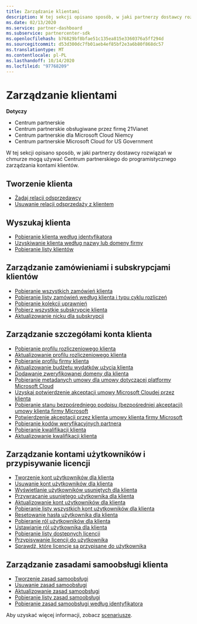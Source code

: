 ```yaml
---
title: Zarządzanie klientami
description: W tej sekcji opisano sposób, w jaki partnerzy dostawcy rozwiązań w chmurze mogą korzystać z Centrum partnerskiego, aby programowo zarządzać kontami klientów.
ms.date: 02/13/2020
ms.service: partner-dashboard
ms.subservice: partnercenter-sdk
ms.openlocfilehash: b76829bf8bfae51c135ea815e3360376a5ff294d
ms.sourcegitcommit: d53d300dc7fb01aeb4ef85bf2e3a6b80f868dc57
ms.translationtype: MT
ms.contentlocale: pl-PL
ms.lasthandoff: 10/14/2020
ms.locfileid: "97768209"
---
```

# <a name="manage-customers"></a>Zarządzanie klientami

**Dotyczy**

- Centrum partnerskie
- Centrum partnerskie obsługiwane przez firmę 21Vianet
- Centrum partnerskie dla Microsoft Cloud Niemcy
- Centrum partnerskie Microsoft Cloud for US Government

W tej sekcji opisano sposób, w jaki partnerzy dostawcy rozwiązań w chmurze mogą używać Centrum partnerskiego do programistycznego zarządzania kontami klientów.

## <a name="create-a-customer"></a>Tworzenie klienta

- [Żądaj relacji odsprzedawcy](request-reseller-relationship.md)
- [Usuwanie relacji odsprzedaży z klientem](remove-a-reseller-relationship-with-a-customer.md)

## <a name="look-up-a-customer"></a>Wyszukaj klienta

- [Pobieranie klienta według identyfikatora](get-a-customer-by-id.md)
- [Uzyskiwanie klienta według nazwy lub domeny firmy](get-a-customer-by-name.md)
- [Pobieranie listy klientów](get-a-list-of-customers.md)

## <a name="manage-customer-orders-and-subscriptions"></a>Zarządzanie zamówieniami i subskrypcjami klientów

- [Pobieranie wszystkich zamówień klienta](get-all-of-a-customer-s-orders.md)
- [Pobieranie listy zamówień według klienta i typu cyklu rozliczeń](get-a-list-of-orders-by-customer-and-billing-cycle-type.md)
- [Pobieranie kolekcji uprawnień](get-a-collection-of-entitlements.md)
- [Pobierz wszystkie subskrypcje klienta](get-all-of-a-customer-s-subscriptions.md)
- [Aktualizowanie nicku dla subskrypcji](update-the-nickname-for-a-subscription.md)

## <a name="manage-customer-account-details"></a>Zarządzanie szczegółami konta klienta

- [Pobieranie profilu rozliczeniowego klienta](get-all-of-a-customer-s-billing-profiles.md)
- [Aktualizowanie profilu rozliczeniowego klienta](update-a-customer-s-billing-profile.md)
- [Pobieranie profilu firmy klienta](get-a-customer-s-company-profile.md)
- [Aktualizowanie budżetu wydatków użycia klienta](update-a-customer-s-usage-spending-budget.md)
- [Dodawanie zweryfikowanej domeny dla klienta](add-a-verified-domain-for-a-customer.md)
- [Pobieranie metadanych umowy dla umowy dotyczącej platformy Microsoft Cloud](get-agreement-metadata.md)
- [Uzyskaj potwierdzenie akceptacji umowy Microsoft Cloudej przez klienta](get-confirmation-of-customer-consent.md)
- [Pobieranie stanu bezpośredniego podpisu (bezpośredniej akceptacji) umowy klienta firmy Microsoft](get-direct-sign-status-of-customer-agreement.md)
- [Potwierdzenie akceptacji przez klienta umowy klienta firmy Microsoft](confirm-customer-consent-customer-agreement.md)
- [Pobieranie kodów weryfikacyjnych partnera](get-a-partner-s-validation-codes.md)
- [Pobieranie kwalifikacji klienta](get-a-customer-s-qualification.md)
- [Aktualizowanie kwalifikacji klienta](update-a-customer-s-qualification.md)

## <a name="manage-user-accounts-and-assign-licenses"></a>Zarządzanie kontami użytkowników i przypisywanie licencji

- [Tworzenie kont użytkowników dla klienta](create-user-accounts-for-a-customer.md)
- [Usuwanie kont użytkowników dla klienta](delete-user-accounts-for-a-customer.md)
- [Wyświetlanie użytkowników usuniętych dla klienta](view-a-deleted-user.md)
- [Przywracanie usuniętego użytkownika dla klienta](restore-a-user-for-a-customer.md)
- [Aktualizowanie kont użytkowników dla klienta](update-user-accounts-for-a-customer.md)
- [Pobieranie listy wszystkich kont użytkowników dla klienta](get-a-list-of-all-user-accounts-for-a-customer.md)
- [Resetowanie hasła użytkownika dla klienta](reset-user-password-for-a-customer.md)
- [Pobieranie ról użytkowników dla klienta](get-user-roles-for-a-customer.md)
- [Ustawianie ról użytkownika dla klienta](set-user-roles-for-a-customer.md)
- [Pobieranie listy dostępnych licencji](get-a-list-of-available-licenses.md)
- [Przypisywanie licencji do użytkownika](assign-licenses-to-a-user.md)
- [Sprawdź, które licencje są przypisane do użytkownika](check-which-licenses-are-assigned-to-a-user.md)

## <a name="manage-a-customers-self-serve-policies"></a>Zarządzanie zasadami samoobsługi klienta

- [Tworzenie zasad samoobsługi](create-a-self-serve-policy.md)
- [Usuwanie zasad samoobsługi](delete-a-self-serve-policy.md)
- [Aktualizowanie zasad samoobsługi](update-a-self-serve-policy.md)
- [Pobieranie listy zasad samoobsługi](get-a-list-of-self-serve-policies.md)
- [Pobieranie zasad samoobsługi według identyfikatora](get-a-self-serve-policy-by-id.md)

Aby uzyskać więcej informacji, zobacz [scenariusze](scenarios.md).
